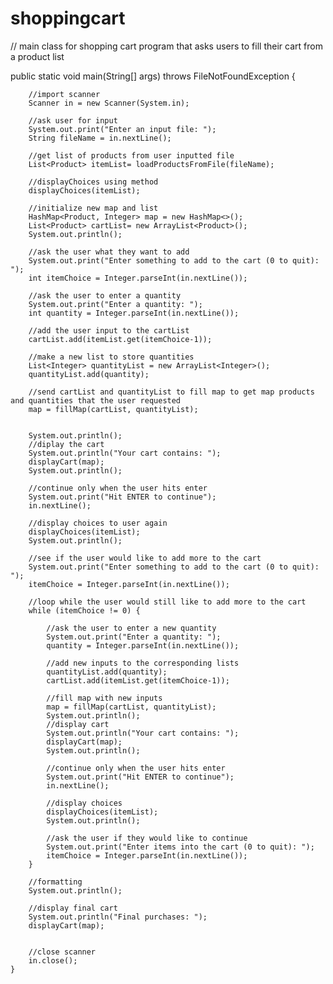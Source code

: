 # shoppingcart
// main class for shopping cart program that asks users to fill their cart from a product list


public static void main(String[] args) throws FileNotFoundException {
		
		//import scanner
		Scanner in = new Scanner(System.in);
		
		//ask user for input
		System.out.print("Enter an input file: ");
		String fileName = in.nextLine();
		
		//get list of products from user inputted file 
		List<Product> itemList= loadProductsFromFile(fileName);    	
		
		//displayChoices using method
		displayChoices(itemList);
		
		//initialize new map and list
		HashMap<Product, Integer> map = new HashMap<>();
		List<Product> cartList= new ArrayList<Product>();
		System.out.println();
		
		//ask the user what they want to add
		System.out.print("Enter something to add to the cart (0 to quit): ");
		int itemChoice = Integer.parseInt(in.nextLine());
		
		//ask the user to enter a quantity
		System.out.print("Enter a quantity: ");
		int quantity = Integer.parseInt(in.nextLine());
		
		//add the user input to the cartList
		cartList.add(itemList.get(itemChoice-1));
		
		//make a new list to store quantities
		List<Integer> quantityList = new ArrayList<Integer>();
		quantityList.add(quantity);
		
		//send cartList and quantityList to fill map to get map products and quantities that the user requested
		map = fillMap(cartList, quantityList);
	
		
		System.out.println();
		//diplay the cart
		System.out.println("Your cart contains: ");
		displayCart(map);
		System.out.println();
		
		//continue only when the user hits enter
		System.out.print("Hit ENTER to continue");
		in.nextLine();
		
		//display choices to user again
		displayChoices(itemList);
		System.out.println();
		
		//see if the user would like to add more to the cart
		System.out.print("Enter something to add to the cart (0 to quit): ");
		itemChoice = Integer.parseInt(in.nextLine());
		
		//loop while the user would still like to add more to the cart
		while (itemChoice != 0) {
			
			//ask the user to enter a new quantity
			System.out.print("Enter a quantity: ");
			quantity = Integer.parseInt(in.nextLine());
			
			//add new inputs to the corresponding lists
			quantityList.add(quantity);		
			cartList.add(itemList.get(itemChoice-1));
			
			//fill map with new inputs
			map = fillMap(cartList, quantityList);
			System.out.println();
			//display cart
			System.out.println("Your cart contains: ");
			displayCart(map);
			System.out.println();
			
			//continue only when the user hits enter
			System.out.print("Hit ENTER to continue");
			in.nextLine();
		
			//display choices
			displayChoices(itemList);
			System.out.println();
			
			//ask the user if they would like to continue
			System.out.print("Enter items into the cart (0 to quit): ");
			itemChoice = Integer.parseInt(in.nextLine());
		}
		
		//formatting
		System.out.println();
		
		//display final cart
		System.out.println("Final purchases: ");
		displayCart(map);
		
		
		//close scanner
		in.close();
	}
